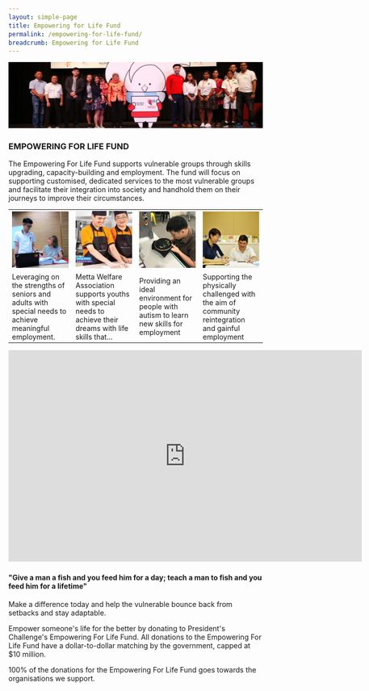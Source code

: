 ```yaml
---
layout: simple-page
title: Empowering for Life Fund
permalink: /empowering-for-life-fund/
breadcrumb: Empowering for Life Fund
---
```


![ELF Banner](/images/ELF-banner.jpg "Empowering for Life Fund Banner")

### EMPOWERING FOR LIFE FUND

The Empowering For Life Fund supports vulnerable groups through skills upgrading, capacity-building and employment. The fund will focus on supporting customised, dedicated services to the most vulnerable groups and facilitate their integration into society and handhold them on their journeys to improve their circumstances.

<table>
  <tr>
     <td width="25%">
       <img src="/images/Ctr-for-seniors-(nm).jpg" alt="Centre for Seniors" />
     </td>
     <td width="25%">
       <img src="/images/HengShen-Apprenticebaker-HR.jpg" alt="Metta" />
     </td>
     <td width="25%">
       <img src="/images/Jeremy-ARC.jpg" alt="Autism Resource Centre" />
     </td>
     <td width="25%">
        <img src="/images/ABLE-(Square)-(nm).jpg" alt="ABLE" />
     </td>
  </tr>
  <tr>
     <td>
       Leveraging on the strengths of seniors and adults with special needs to achieve meaningful employment.
     </td>
     <td>
       Metta Welfare Association supports youths with special needs to achieve their dreams with life skills that...
     </td>
     <td>
       Providing an ideal environment for people with autism to learn new skills for employment
     </td>
     <td>
        Supporting the physically challenged with the aim of community reintegration and gainful employment
     </td>
  </tr>
</table>

<iframe width="700" height="419" src="https://www.youtube.com/embed/OmLc8SvR_dc" frameborder="0" allow="autoplay; encrypted-media" allowfullscreen></iframe>

#### "Give a man a fish and you feed him for a day; teach a man to fish and you feed him for a lifetime"

Make a difference today and help the vulnerable bounce back from setbacks and stay adaptable.  

Empower someone's life for the better by donating to President's Challenge's Empowering For Life Fund.  All donations to the Empowering For Life Fund have a dollar-to-dollar matching by the government, capped at $10 million.

100% of the donations for the Empowering For Life Fund goes towards the organisations we support.



